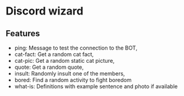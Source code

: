 # Discord wizard
## Features

- ping: Message to test the connection to the BOT,
- cat-fact: Get a random cat fact,
- cat-pic: Get a random static cat picture,
- quote: Get a random quote,
- insult: Randomly insult one of the members,
- bored: Find a random activity to fight boredom
- what-is: Definitions with example sentence and photo if available